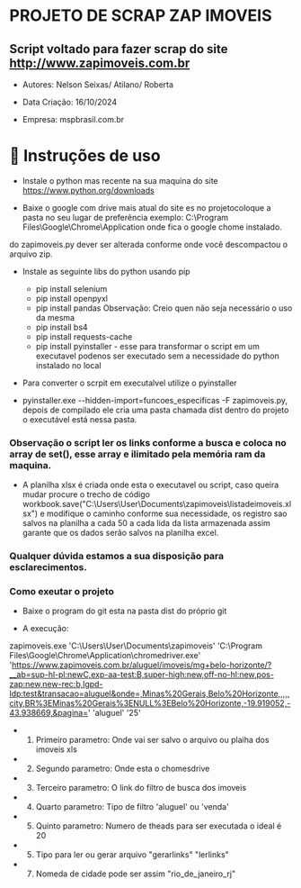 # PROJETO DE SCRAP ZAP IMOVEIS

## Script voltado para fazer scrap do site http://www.zapimoveis.com.br
- Autores: Nelson Seixas/ Atilano/ Roberta

- Data Criação: 16/10/2024

- Empresa: mspbrasil.com.br 

# :hammer: Instruções de uso

- Instale o python mas recente na sua maquina do site https://www.python.org/downloads

- Baixe o google com drive mais atual do site es no projetocoloque a pasta no seu  lugar de preferência exemplo: C:\Program Files\Google\Chrome\Application  onde fica o google chome instalado.


 do zapimoveis.py dever ser alterada conforme onde você descompactou o arquivo zip.  

- Instale as seguinte libs do python usando pip 
    - pip install selenium
    - pip install openpyxl
    - pip install pandas  Observação: Creio quen não seja necessário o uso da mesma
    - pip install bs4 
    - pip install requests-cache
    - pip install pyinstaller - esse para transformar o script em um executavel podenos ser executado sem a necessidade do python instalado no local


- Para converter o scrpit em executalvel utilize o pyinstaller  

- pyinstaller.exe --hidden-import=funcoes_especificas -F zapimoveis.py, depois de compilado ele cria uma pasta chamada dist dentro do projeto o executável está nessa pasta.

### Observação o script ler os links conforme a busca e coloca no array de set(), esse array e ilimitado pela memória ram da maquina. 

- A planilha xlsx é criada onde esta o executavel ou script, caso queira mudar procure o trecho de código   workbook.save("C:\Users\User\Documents\zapimoveis\listadeimoveis.xlsx")  e modifique o caminho conforme sua necessidade, os registro sao salvos na planilha a cada 50 a cada lida da lista armazenada assim garante que os dados serão salvos na planilha excel.

### Qualquer dúvida estamos a sua disposição para esclarecimentos.

### Como exeutar o projeto 

- Baixe o program do git esta na pasta dist do próprio git

- A execução: 

zapimoveis.exe 'C:\Users\User\Documents\zapimoveis' 'C:\Program Files\Google\Chrome\Application\chromedriver.exe' 'https://www.zapimoveis.com.br/aluguel/imoveis/mg+belo-horizonte/?__ab=sup-hl-pl:newC,exp-aa-test:B,super-high:new,off-no-hl:new,pos-zap:new,new-rec:b,lgpd-ldp:test&transacao=aluguel&onde=,Minas%20Gerais,Belo%20Horizonte,,,,,city,BR%3EMinas%20Gerais%3ENULL%3EBelo%20Horizonte,-19.919052,-43.938669,&pagina=' 'aluguel' '25'

- 1) Primeiro parametro: Onde vai ser salvo o arquivo ou plaiha dos imoveis xls 

- 2) Segundo parametro: Onde esta o chomesdrive 

- 3) Terceiro parametro: O link do filtro de busca dos imoveis

- 4) Quarto parametro: Tipo de filtro 'aluguel' ou 'venda'

- 5) Quinto parametro: Numero de theads para ser executada o ideal é 20

- 5) Tipo para ler ou gerar arquivo "gerarlinks" "lerlinks" 

- 7) Nomeda de cidade pode ser assim "rio_de_janeiro_rj"







 

